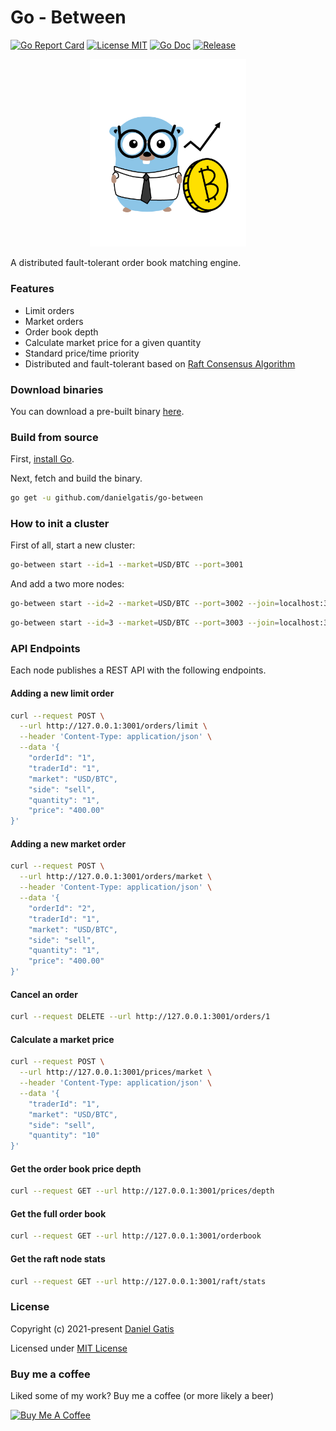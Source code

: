 # Go - Between

[![Go Report Card](https://goreportcard.com/badge/github.com/danielgatis/go-between?style=flat-square)](https://goreportcard.com/report/github.com/danielgatis/go-between)
[![License MIT](https://img.shields.io/badge/license-MIT-blue.svg)](https://raw.githubusercontent.com/danielgatis/go-between/master/LICENSE)
[![Go Doc](https://img.shields.io/badge/godoc-reference-blue.svg?style=flat-square)](https://godoc.org/github.com/danielgatis/go-between)
[![Release](https://img.shields.io/github/release/danielgatis/go-between.svg?style=flat-square)](https://github.com/danielgatis/go-between/releases/latest)

<p align="center">
    <img width="250px" src="./logo.png">
</p>

A distributed fault-tolerant order book matching engine.

### Features

- Limit orders
- Market orders
- Order book depth
- Calculate market price for a given quantity
- Standard price/time priority
- Distributed and fault-tolerant based on [Raft Consensus Algorithm](https://raft.github.io)

### Download binaries

You can download a pre-built binary [here](https://github.com/danielgatis/go-between/releases).

### Build from source

First, [install Go](https://golang.org/doc/install).

Next, fetch and build the binary.

```bash
go get -u github.com/danielgatis/go-between
```

### How to init a cluster

First of all, start a new cluster:
```sh
go-between start --id=1 --market=USD/BTC --port=3001
```

And add a two more nodes:

```sh
go-between start --id=2 --market=USD/BTC --port=3002 --join=localhost:3001
```

```sh
go-between start --id=3 --market=USD/BTC --port=3003 --join=localhost:3001
```

### API Endpoints

Each node publishes a REST API with the following endpoints.

#### Adding a new limit order

```sh
curl --request POST \
  --url http://127.0.0.1:3001/orders/limit \
  --header 'Content-Type: application/json' \
  --data '{
	"orderId": "1",
	"traderId": "1",
	"market": "USD/BTC",
	"side": "sell",
	"quantity": "1",
	"price": "400.00"
}'
```

#### Adding a new market order

```sh
curl --request POST \
  --url http://127.0.0.1:3001/orders/market \
  --header 'Content-Type: application/json' \
  --data '{
	"orderId": "2",
	"traderId": "1",
	"market": "USD/BTC",
	"side": "sell",
	"quantity": "1",
	"price": "400.00"
}'
```

#### Cancel an order

```sh
curl --request DELETE --url http://127.0.0.1:3001/orders/1
```

#### Calculate a market price

```sh
curl --request POST \
  --url http://127.0.0.1:3001/prices/market \
  --header 'Content-Type: application/json' \
  --data '{
	"traderId": "1",
	"market": "USD/BTC",
	"side": "sell",
	"quantity": "10"
}'
```

#### Get the order book price depth

```sh
curl --request GET --url http://127.0.0.1:3001/prices/depth
```

#### Get the full order book

```sh
curl --request GET --url http://127.0.0.1:3001/orderbook
```

#### Get the raft node stats

```sh
curl --request GET --url http://127.0.0.1:3001/raft/stats
```

### License

Copyright (c) 2021-present [Daniel Gatis](https://github.com/danielgatis)

Licensed under [MIT License](./LICENSE)

### Buy me a coffee

Liked some of my work? Buy me a coffee (or more likely a beer)

<a href="https://www.buymeacoffee.com/danielgatis" target="_blank"><img src="https://bmc-cdn.nyc3.digitaloceanspaces.com/BMC-button-images/custom_images/orange_img.png" alt="Buy Me A Coffee" style="height: auto !important;width: auto !important;"></a>
